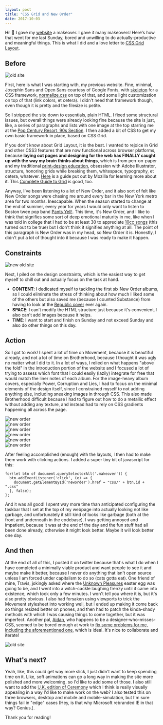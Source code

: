 ```yaml
---
layout: post
title: "CSS Grid and New Order"
date: 2017-10-03
---
```


Hi! 👋 I gave my [website](http://ashleyblewer.com/) a makeover. I gave it many makeovers! Here's how that went for me last Sunday, bored and unwilling to do actually-productive and meaningful things. This is what I did and a love letter to [CSS Grid Layout](https://developer.mozilla.org/en-US/docs/Web/CSS/CSS_Grid_Layout).

## Before

![old site](/images/old-site.png)  

First, here is what I was starting with, my previous website. Fine, minimal, Josephin Sans and Open Sans courtesy of Google Fonts, with [skeleton](http://getskeleton.com/) for a CSS framework, [normalize.css](https://necolas.github.io/normalize.css/) on top of that, and some light customization on top of that (link colors, et cetera). I didn't need that framework though, even though it is pretty and the filesize is petite.

So I stripped the site down to essentials, plain HTML. I fixed some structural issues, but overall things were already looking fine because the site is just, like, a series of paragraphs and lists with one image at the top starring me at the [Pop Century Resort, 90s Section](http://www.popcenturysite.com/content/pop-century-90s-section). I then added a bit of CSS to get my own basic framework in place, based on CSS Grid.

If you don't know about Grid Layout, it is the best. I wanted to rejoice in Grid and other CSS3 features that are now functional across browser platforms, because **laying out pages and designing for the web has FINALLY caught up with the way my brain thinks about things**, which is from pen-on-paper and my traditional [print-design education](https://smile.amazon.com/Making-Breaking-Grid-Graphic-Workshop/dp/1592531253/), obsession with Adobe Illustrator, structure, honoring grids while breaking them, whitespace, typography, et cetera, whatever. [Here](https://mozilladevelopers.github.io/playground/) is a guide put out by Mozilla for learning more about it. This [Complete Guide to Grid](https://css-tricks.com/snippets/css/complete-guide-grid/) is good, too.

Anyway, I've been listening to a lot of New Order, and it also sort of felt like New Order songs were chasing me around every bar in the New York metro area for two months. Inescapable. When the season started to change at the end of summer, every year for years I would only want to listen to Boston twee pop band [Pants Yell!](https://www.youtube.com/watch?v=culMWF3ZLyk). This time, it's New Order, and I like to think that signifies some sort of deep emotional maturity in me, like when I was told in college that I had to be at least 30 to appreciate [10cc songs](https://www.youtube.com/watch?v=7evTsECtW_A) (this turned out to be true) but I don't think it signifies anything at all. The point of this paragraph is New Order was in my head, so New Order it is. Honestly, I didn't put a lot of thought into it because I was ready to make it happen.

## Constraints

![new old site](/images/neworder1.png)  

Next, I piled on the design constraints, which is the easiest way to get myself to chill out and actually focus on the task at hand.

- **CONTENT**: I dedicated myself to tackling the first six New Order albums, so I could eliminate the stress of thinking about how much I liked some of the others but also saved me (because I counted Substance) from having to look at the [Republic cover](https://upload.wikimedia.org/wikipedia/en/0/0c/New_Order_Republic_Cover.jpg) ever again.
- **SPACE**: I can't modify the HTML structure just because it's convenient. I also can't add images because it helps.
- **TIME**: I want to start and finish on Sunday and not exceed Sunday and also do other things on this day.

## Action

So I got to work! I spent a lot of time on Movement, because it is beautiful already, and not a lot of time on Brotherhood, because I thought it was ugly no matter what I did to it. In a lot of ways, I relied on what happens "above the fold" in the introduction portion of the website and I focused a lot of trying to assess which font that I could easily (lazily) integrate for free that would match the liner notes of each album. For the image-heavy album covers, especially Power, Corruption and Lies, I had to focus on the minimal elements of the design itself, since I constrained myself to not adding anything else, including sneaking images in through CSS. This also made Brotherhood difficult because I had to figure out how to do a metallic effect without adding any texture, and instead had to rely on CSS gradients happening all across the page.


![new order](/images/neworder2.png)  
![new order](/images/neworder3.png)  
![new order](/images/neworder4.png)  
![new order](/images/neworder5.png)  
![new order](/images/neworder7.png)  
![new order](/images/neworder8.png)  

After feeling accomplished (enough) with the layouts, I then had to make them work with clicking actions. I added a super tiny bit of javascript for this:

```
for(let btn of document.querySelectorAll('.makeover')) {
  btn.addEventListener('click', (e) => {
    document.getElementById('neworder').href = "css/" + btn.id + ".css"
  }, false);
};
```

And it was all good! I spent way more time than anticipated configuring the taskbar that I set at the top of my webpage into actually looking not like garbage, and unfortunately it still kind of looks like garbage (both at the front and underneath in the codebase). I was getting annoyed and impatient, because it was at the end of the day and the fun stuff had all been done already, otherwise it might look better. Maybe it will look better one day.

## And then

At the end of all of this, I posted it on twitter because that's what I do when I have completed a minimally viable product and want people to see it and maybe make it better, because I never do anything that isn't open source unless I am forced under capitalism to do so (cats gotta eat). One friend of mine, Travis, jokingly asked where the [Unknown Pleasures](https://en.wikipedia.org/wiki/Unknown_Pleasures) easter egg was going to be, and I went into a witch-cackle laughing frenzy until it came into existence, which took only a few minutes. I won't tell you where it is, but it's also pretty obvious. I also had forsaken using viewports to trick the Movement stylesheet into working well, but I ended up making it come back so things resized better on phones, and then had to patch the kinda-shady methods with which I was causing things to come together, but it was imperfect. Another pal, [Aidan](http://aidanzanders.com/), who happens to be a designer-who-misses-CSS, seemed to be bored enough at work to [fix some problems for me, including the aforementioned one](https://twitter.com/aidanz/status/914856679430344704), which is ideal. It's nice to collaborate and iterate!


![old site](/images/neworder9.png)  

## What's next?

Yeah, like, this could get way more slick, I just didn't want to keep spending time on it. Like, soft animations can go a long way in making the site more polished and more welcoming, so I'd like to add some of those. I also still want to add the [U.K. edition of Ceremony](http://www.niagara.edu/neworder/graphics/fac3312.gif) which I think is really visually appealing in a way I'd like to make work on the web? I also tested this on three browsers, desktop and mobile and mobile-simulation, but I'm sure things fail in "edge" cases (Hey, is that why Microsoft rebranded IE in that way? Genius.).

Thank you for reading!
